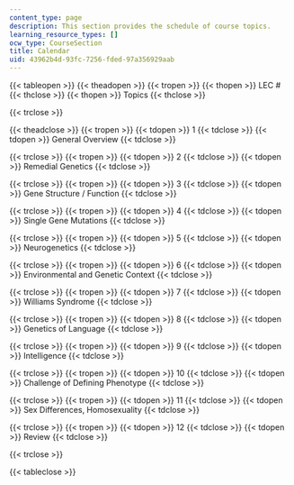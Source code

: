 ```yaml
---
content_type: page
description: This section provides the schedule of course topics.
learning_resource_types: []
ocw_type: CourseSection
title: Calendar
uid: 43962b4d-93fc-7256-fded-97a356929aab
---
```


{{< tableopen >}}
{{< theadopen >}}
{{< tropen >}}
{{< thopen >}}
LEC #
{{< thclose >}}
{{< thopen >}}
Topics
{{< thclose >}}

{{< trclose >}}

{{< theadclose >}}
{{< tropen >}}
{{< tdopen >}}
1
{{< tdclose >}}
{{< tdopen >}}
General Overview
{{< tdclose >}}

{{< trclose >}}
{{< tropen >}}
{{< tdopen >}}
2
{{< tdclose >}}
{{< tdopen >}}
Remedial Genetics
{{< tdclose >}}

{{< trclose >}}
{{< tropen >}}
{{< tdopen >}}
3
{{< tdclose >}}
{{< tdopen >}}
Gene Structure / Function
{{< tdclose >}}

{{< trclose >}}
{{< tropen >}}
{{< tdopen >}}
4
{{< tdclose >}}
{{< tdopen >}}
Single Gene Mutations
{{< tdclose >}}

{{< trclose >}}
{{< tropen >}}
{{< tdopen >}}
5
{{< tdclose >}}
{{< tdopen >}}
Neurogenetics
{{< tdclose >}}

{{< trclose >}}
{{< tropen >}}
{{< tdopen >}}
6
{{< tdclose >}}
{{< tdopen >}}
Environmental and Genetic Context
{{< tdclose >}}

{{< trclose >}}
{{< tropen >}}
{{< tdopen >}}
7
{{< tdclose >}}
{{< tdopen >}}
Williams Syndrome
{{< tdclose >}}

{{< trclose >}}
{{< tropen >}}
{{< tdopen >}}
8
{{< tdclose >}}
{{< tdopen >}}
Genetics of Language
{{< tdclose >}}

{{< trclose >}}
{{< tropen >}}
{{< tdopen >}}
9
{{< tdclose >}}
{{< tdopen >}}
Intelligence
{{< tdclose >}}

{{< trclose >}}
{{< tropen >}}
{{< tdopen >}}
10
{{< tdclose >}}
{{< tdopen >}}
Challenge of Defining Phenotype
{{< tdclose >}}

{{< trclose >}}
{{< tropen >}}
{{< tdopen >}}
11
{{< tdclose >}}
{{< tdopen >}}
Sex Differences, Homosexuality
{{< tdclose >}}

{{< trclose >}}
{{< tropen >}}
{{< tdopen >}}
12
{{< tdclose >}}
{{< tdopen >}}
Review
{{< tdclose >}}

{{< trclose >}}

{{< tableclose >}}